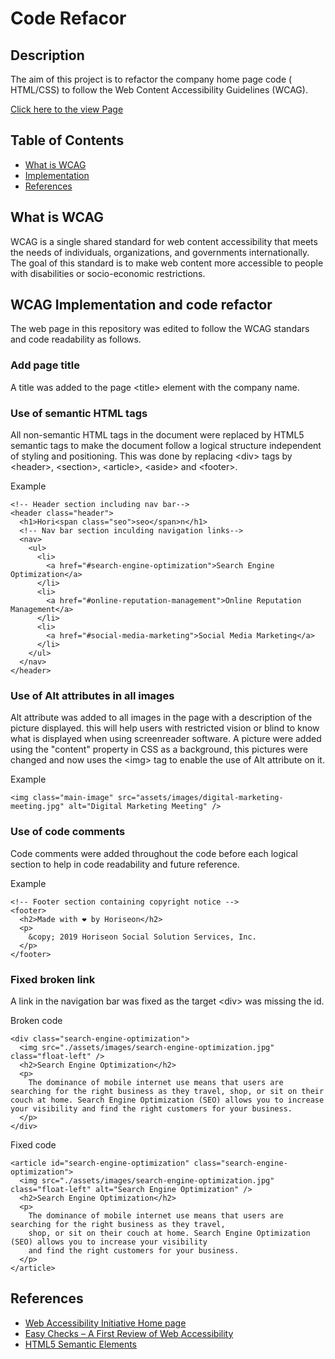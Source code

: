 # Code Refacor

## Description

The aim of this project is to refactor the company home page code ( HTML/CSS) to follow the Web Content Accessibility Guidelines (WCAG).

[Click here to the view Page](https://mohamedzakigithub.github.io/homework-week1-code-refactor/)

## Table of Contents

- [What is WCAG](#What%20is%20WCAG)
- [Implementation](#Implementation)
- [References](#References)

## What is WCAG

WCAG is a single shared standard for web content accessibility that meets the needs of individuals, organizations, and governments internationally. The goal of this standard is to make web content more accessible to people with disabilities or socio-economic restrictions.

## WCAG Implementation and code refactor

The web page in this repository was edited to follow the WCAG standars and code readability as follows.

### Add page title

A title was added to the page \<title> element with the company name.

<title>
  Horiseon Social Solution Services, Inc. SEO & More.
</title>

### Use of semantic HTML tags

All non-semantic HTML tags in the document were replaced by HTML5 semantic tags to make the document follow a logical structure independent of styling and positioning. This was done by replacing \<div> tags by \<header>, \<section>, \<article>, \<aside> and \<footer>.

Example

```
<!-- Header section including nav bar-->
<header class="header">
  <h1>Hori<span class="seo">seo</span>n</h1>
  <!-- Nav bar section inculding navigation links-->
  <nav>
    <ul>
      <li>
        <a href="#search-engine-optimization">Search Engine Optimization</a>
      </li>
      <li>
        <a href="#online-reputation-management">Online Reputation Management</a>
      </li>
      <li>
        <a href="#social-media-marketing">Social Media Marketing</a>
      </li>
    </ul>
  </nav>
</header>
```

### Use of Alt attributes in all images

Alt attribute was added to all images in the page with a description of the picture displayed. this will help users with restricted vision or blind to know what is displayed when using screenreader software. A picture were added using the "content" property in CSS as a background, this pictures were changed and now uses the \<img> tag to enable the use of Alt attribute on it.

Example

```
<img class="main-image" src="assets/images/digital-marketing-meeting.jpg" alt="Digital Marketing Meeting" />
```

### Use of code comments

Code comments were added throughout the code before each logical section to help in code readability and future reference.

Example

```
<!-- Footer section containing copyright notice -->
<footer>
  <h2>Made with ❤️️ by Horiseon</h2>
  <p>
    &copy; 2019 Horiseon Social Solution Services, Inc.
  </p>
</footer>
```

### Fixed broken link

A link in the navigation bar was fixed as the target \<div> was missing the id.

Broken code

```
<div class="search-engine-optimization">
  <img src="./assets/images/search-engine-optimization.jpg" class="float-left" />
  <h2>Search Engine Optimization</h2>
  <p>
    The dominance of mobile internet use means that users are searching for the right business as they travel, shop, or sit on their couch at home. Search Engine Optimization (SEO) allows you to increase your visibility and find the right customers for your business.
  </p>
</div>

```

Fixed code

```
<article id="search-engine-optimization" class="search-engine-optimization">
  <img src="./assets/images/search-engine-optimization.jpg" class="float-left" alt="Search Engine Optimization" />
  <h2>Search Engine Optimization</h2>
  <p>
    The dominance of mobile internet use means that users are searching for the right business as they travel,
    shop, or sit on their couch at home. Search Engine Optimization (SEO) allows you to increase your visibility
    and find the right customers for your business.
  </p>
</article>
```

## References

- [Web Accessibility Initiative Home page](https://www.w3.org/WAI/)
- [Easy Checks – A First Review of Web Accessibility](https://www.w3.org/WAI/test-evaluate/preliminary/#title)
- [HTML5 Semantic Elements](https://www.w3schools.com/html/html5_semantic_elements.asp)

